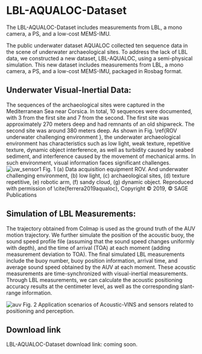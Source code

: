 # LBL-AQUALOC-Dataset
The LBL-AQUALOC-Dataset includes measurements from LBL, a mono camera, a PS, and a low-cost MEMS-IMU.

The public underwater dataset AQUALOC collected ten sequence data in the scene of underwater archaeological sites. To address the lack of LBL data, we constructed a new dataset, LBL-AQUALOC, using a semi-physical simulation. This new dataset includes measurements from LBL, a mono camera, a PS, and a low-cost MEMS-IMU,  packaged in Rosbag format.

## Underwater Visual-Inertial Data:

The sequences of the archaeological sites were captured in the Mediterranean Sea near Corsica. In total, 10 sequences were documented, with 3 from the first site and 7 from the second. The first site was approximately 270 meters deep and had remnants of an old shipwreck. The second site was around 380 meters deep. As shown in Fig.  \ref{ROV underwater challenging environment }, the underwater archaeological environment has characteristics such as low light, weak texture, repetitive texture, dynamic object interference, as well as turbidity caused by seabed sediment, and interference caused by the movement of mechanical arms. In such environment, visual information faces significant challenges. 
![uw_sensor1](https://github.com/SYSU-CPNTLab/LBL-AQUALOC-Dataset/assets/74598384/a608253c-2f64-4040-b75e-270ccfc7deda)
Fig. 1 (a) Data acquisition equipment ROV. And underwater challenging environment, (b) low light, (c) archaeological sites, (d) texture repetitive, (e) robotic arm, (f) sandy cloud, (g) dynamic object. Reproduced with permission of \cite{ferrera2019aqualoc}, Copyright © 2019, © SAGE Publications

## Simulation of LBL Measurements:

The trajectory obtained from Colmap is used as the ground truth of the AUV motion trajectory. We further simulate the position of the acoustic buoy, the sound speed profile file (assuming that the sound speed changes uniformly with depth), and the time of arrival (TOA) at each moment (adding measurement deviation to TOA). The final simulated LBL measurements include the buoy number, buoy position information, arrival time, and average sound speed obtained by the AUV at each moment. These acoustic measurements are time-synchronized with visual-inertial measurements. Through LBL measurements, we can calculate the acoustic positioning accuracy results at the centimeter level, as well as the corresponding slant-range information.

![auv](https://github.com/SYSU-CPNTLab/LBL-AQUALOC-Dataset/assets/74598384/dc754d58-46a4-48cf-bab9-1aa774418dd7)
Fig. 2 Application scenarios of Acoustic-VINS and sensors related to positioning and perception.

## Download link
LBL-AQUALOC-Dataset download link: coming soon.

